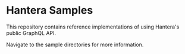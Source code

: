 # Hantera Samples

This repository contains reference implementations of using Hantera's public GraphQL API.

Navigate to the sample directories for more information.